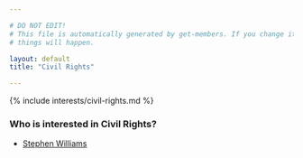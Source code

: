 ```yaml
---

# DO NOT EDIT!
# This file is automatically generated by get-members. If you change it, bad
# things will happen.

layout: default
title: "Civil Rights"

---
```


{% include interests/civil-rights.md %}

### Who is interested in Civil Rights?


* [Stephen Williams](../members/stephen-williams.html)
